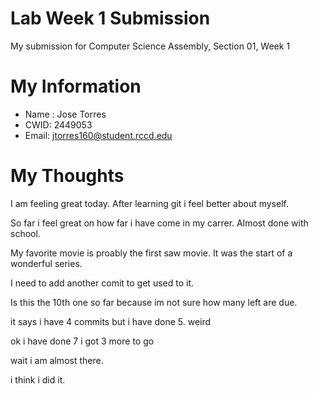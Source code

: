 # Lab Week 1 Submission

My submission for Computer Science Assembly, Section 01, Week 1

# My Information

* Name : Jose Torres
* CWID: 2449053
* Email: jtorres160@student.rccd.edu

# My Thoughts
I am feeling great today. After learning git i feel better about myself.

So far i feel great on how far i have come in my carrer. Almost done with school.

My favorite movie is proably the first saw movie. It was the start of a wonderful series.

I need to add another comit to get used to it.

Is this the 10th one so far because im not sure how many left are due.

it says i have 4 commits but i have done 5. weird

ok i have done 7 i got 3 more to go

wait i am almost there.

i think i did it.
